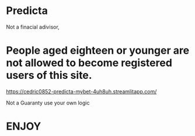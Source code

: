 # Predicta
Not a finacial adivisor,
# People aged eighteen or younger are not allowed to become registered users of this site.

https://cedric0852-predicta-mybet-4uh8uh.streamlitapp.com/

Not a Guaranty use your own logic 

# ENJOY
